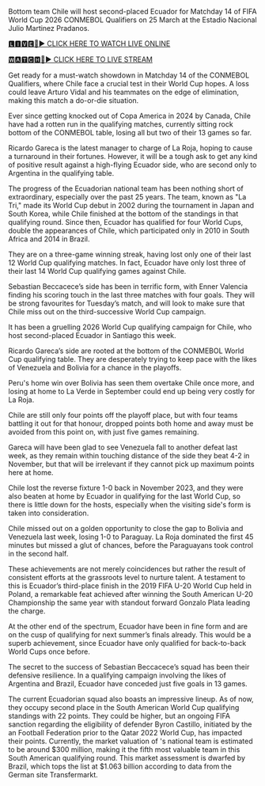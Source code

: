 Bottom team Chile will host second-placed Ecuador for Matchday 14 of FIFA World Cup 2026 CONMEBOL Qualifiers on 25 March at the Estadio Nacional Julio Martinez Pradanos.

[🅻🅸🆅🅴🔴▶️ CLICK HERE TO WATCH LIVE ONLINE](https://ensvivallstreamsportsworld.blogspot.com/)

[🆆🅰🆃🅲🅷🔴▶️ CLICK HERE TO LIVE STREAM](https://ensvivallstreamsportsworld.blogspot.com/)

Get ready for a must-watch showdown in Matchday 14 of the CONMEBOL Qualifiers, where Chile face a crucial test in their World Cup hopes. A loss could leave Arturo Vidal and his teammates on the edge of elimination, making this match a do-or-die situation.

Ever since getting knocked out of Copa America in 2024 by Canada, Chile have had a rotten run in the qualifying matches, currently sitting rock bottom of the CONMEBOL table, losing all but two of their 13 games so far.

Ricardo Gareca is the latest manager to charge of La Roja, hoping to cause a turnaround in their fortunes. However, it will be a tough ask to get any kind of positive result against a high-flying Ecuador side, who are second only to Argentina in the qualifying table.

The progress of the Ecuadorian national team has been nothing short of extraordinary, especially over the past 25 years. The team, known as "La Tri," made its World Cup debut in 2002 during the tournament in Japan and South Korea, while Chile finished at the bottom of the standings in that qualifying round. Since then, Ecuador has qualified for four World Cups, double the appearances of Chile, which participated only in 2010 in South Africa and 2014 in Brazil.

They are on a three-game winning streak, having lost only one of their last 12 World Cup qualifying matches. In fact, Ecuador have only lost three of their last 14 World Cup qualifying games against Chile.

Sebastian Beccacece’s side has been in terrific form, with Enner Valencia finding his scoring touch in the last three matches with four goals. They will be strong favourites for Tuesday’s match, and will look to make sure that Chile miss out on the third-successive World Cup campaign.

It has been a gruelling 2026 World Cup qualifying campaign for Chile, who host second-placed Ecuador in Santiago this week.

Ricardo Gareca’s side are rooted at the bottom of the CONMEBOL World Cup qualifying table. They are desperately trying to keep pace with the likes of Venezuela and Bolivia for a chance in the playoffs.

Peru's home win over Bolivia has seen them overtake Chile once more, and losing at home to La Verde in September could end up being very costly for La Roja.

Chile are still only four points off the playoff place, but with four teams battling it out for that honour, dropped points both home and away must be avoided from this point on, with just five games remaining.

Gareca will have been glad to see Venezuela fall to another defeat last week, as they remain within touching distance of the side they beat 4-2 in November, but that will be irrelevant if they cannot pick up maximum points here at home.

Chile lost the reverse fixture 1-0 back in November 2023, and they were also beaten at home by Ecuador in qualifying for the last World Cup, so there is little down for the hosts, especially when the visiting side's form is taken into consideration.

Chile missed out on a golden opportunity to close the gap to Bolivia and Venezuela last week, losing 1-0 to Paraguay. La Roja dominated the first 45 minutes but missed a glut of chances, before the Paraguayans took control in the second half.

These achievements are not merely coincidences but rather the result of consistent efforts at the grassroots level to nurture talent. A testament to this is Ecuador’s third-place finish in the 2019 FIFA U-20 World Cup held in Poland, a remarkable feat achieved after winning the South American U-20 Championship the same year with standout forward Gonzalo Plata leading the charge.

At the other end of the spectrum, Ecuador have been in fine form and are on the cusp of qualifying for next summer’s finals already. This would be a superb achievement, since Ecuador have only qualified for back-to-back World Cups once before.

The secret to the success of Sebastian Beccacece’s squad has been their defensive resilience. In a qualifying campaign involving the likes of Argentina and Brazil, Ecuador have conceded just five goals in 13 games.

The current Ecuadorian squad also boasts an impressive lineup. As of now, they occupy second place in the South American World Cup qualifying standings with 22 points. They could be higher, but an ongoing FIFA sanction regarding the eligibility of defender Byron Castillo, initiated by the an Football Federation prior to the Qatar 2022 World Cup, has impacted their points. Currently, the market valuation of 's national team is estimated to be around $300 million, making it the fifth most valuable team in this South American qualifying round. This market assessment is dwarfed by Brazil, which tops the list at $1.063 billion according to data from the German site Transfermarkt.
